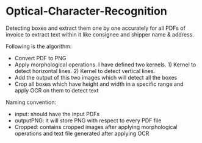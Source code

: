 # Optical-Character-Recognition
Detecting boxes and extract them one by one accurately for all PDFs of invoice to extract text within it like consignee and shipper name &amp; address.

Following is the algorithm:
- Convert PDF to PNG
- Apply morphological operations. I have defined two kernels. 1) Kernel to detect horizontal lines. 2) Kernel to detect vertical lines.
- Add the output of this two images which will detect all the boxes
- Crop all boxes which have height and width in a specific range and apply OCR on them to detect text

Naming convention:
- input: should have the input PDFs
- outputPNG: it will store PNG with respect to every PDF file
- Cropped: contains cropped images after applying morphological operations and text file generated after applying OCR
